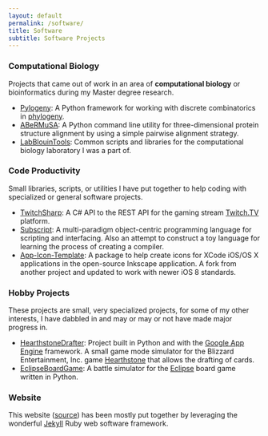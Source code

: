 ```yaml
---
layout: default
permalink: /software/
title: Software
subtitle: Software Projects
---
```


### Computational Biology

Projects that came out of work in an area of **computational biology** or bioinformatics during my Master degree research.

  - [Pylogeny](https://github.com/AlexSafatli/Pylogeny): A Python framework for working with discrete combinatorics in [phylogeny](http://en.wikipedia.org/wiki/Phylogenetics).
  - [ABeRMuSA](https://github.com/AlexSafatli/ABeRMuSA): A Python command line utility for three-dimensional protein structure alignment by using a simple pairwise alignment strategy.
  - [LabBlouinTools](https://github.com/LabBlouin/LabBlouinTools): Common scripts and libraries for the computational biology laboratory I was a part of.

### Code Productivity

Small libraries, scripts, or utilities I have put together to help coding with specialized or general software projects.

  - [TwitchSharp](https://github.com/AlexSafatli/TwitchSharp): A C# API to the REST API for the gaming stream [Twitch.TV](http://twitch.tv) platform.
  - [Subscript](https://github.com/AlexSafatli/Subscript): A multi-paradigm object-centric programming language for scripting and interfacing. Also an attempt to construct a toy language for learning the process of creating a compiler.
  - [App-Icon-Template](https://github.com/AlexSafatli/App-Icon-Template): A package to help create icons for XCode iOS/OS X applications in the open-source Inkscape application. A fork from another project and updated to work with newer iOS 8 standards.

### Hobby Projects

These projects are small, very specialized projects, for some of my other interests, I have dabbled in and may or may or not have made major progress in.

  - [HearthstoneDrafter](https://github.com/AlexSafatli/HearthstoneDrafter): Project built in Python and with the [Google App Engine](https://cloud.google.com/appengine/docs) framework. A small game mode simulator for the Blizzard Entertainment, Inc. game [Hearthstone](http://us.battle.net/hearthstone/en/) that allows the drafting of cards.
  - [EclipseBoardGame](https://github.com/AlexSafatli/EclipseBoardGame): A battle simulator for the [Eclipse](http://boardgamegeek.com/boardgame/72125/eclipse) board game written in Python.

### Website

This website ([source](https://github.com/AlexSafatli/AlexSafatli.github.io)) has been mostly put together by leveraging the wonderful [Jekyll](http://jekyllrb.com) Ruby web software framework.
